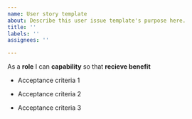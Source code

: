 ```yaml
---
name: User story template
about: Describe this user issue template's purpose here.
title: ''
labels: ''
assignees: ''

---
```


As a **role** I can **capability** so that **recieve benefit**

- Acceptance criteria 1

- Acceptance criteria 2
 
- Acceptance criteria 3

